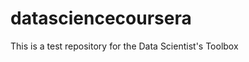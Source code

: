 datasciencecoursera
===================

This is a test repository for the Data Scientist's Toolbox

